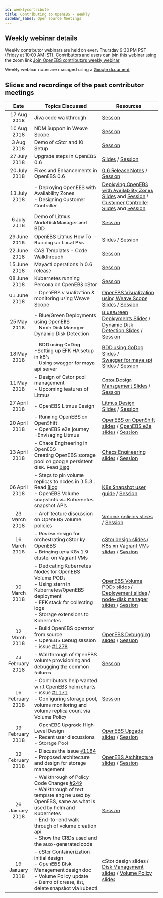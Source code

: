 ```yaml
---
id: weeklycontribute
title: Contributing to OpenEBS - Weekly
sidebar_label: Open source Meetings
---
```


## Weekly webinar details

Weekly contributor webinars are held on every Thursday 9:30 PM PST (Friday at 10:00 AM IST). Contributors and users can join this webinar using the zoom link [Join OpenEBS contributors weekly webinar](https://zoom.us/j/438333946)

Weekly webinar notes are managed using a [Google document](https://docs.google.com/presentation/d/12xfUKxjKpC-Vm6hSuJ7IFUNAQ3ZCVKJkPqoorDLBzQE/edit#slide=id.g357b4d5d33_0_0)



## Slides and recordings of the past contributor meetings	

|       Date       | Topics Discussed                                             | Resources                                                    |
| :--------------: | ------------------------------------------------------------ | ------------------------------------------------------------ |
|   17 Aug 2018    | Jiva code walkthrough                                        | [Session](https://www.youtube.com/watch?v=kQTY6quS3a0&t=)    |
|   10 Aug 2018    | NDM Support in Weave Scope                                   | [Session](https://www.youtube.com/watch?v=A84gRbm06Hs)       |
|    3 Aug 2018    | Demo of cStor and IO Setup                                   | [Session](https://www.youtube.com/watch?v=C_TPkCve4CU)       |
|   27 July 2018   | Upgrade steps in OpenEBS 0.6                                 | [Slides](https://www.slideshare.net/OpenEBS/upgrade-steps-in-openebs-06) / [Session](https://www.youtube.com/watch?v=n0NKBTMGQmA&feature=youtu.be) |
|   20 July 2018   | Fixes and Enhancements in OpenEBS 0.6                        | [0.6 Release Notes](https://github.com/openebs/openebs/releases/tag/v0.6) / [Session](https://www.youtube.com/watch?v=0WdwHrsGSL4&t=) |
|   13 July 2018   | - Deploying OpenEBS with Availability Zones <br/>-  Designing Customer Controller | [Deploying OpenEBS with Availability Zones Slides](https://www.slideshare.net/OpenEBS/deploying-openebs-with-availability-zones?qid=5229627c-be34-4a2e-82fe-3a7dc39f9739&v=&b=&from_search=1) and [Session](https://www.youtube.com/watch?v=sMTUzSRm0PM&t=2s) / [Customer Controller Slides](https://www.slideshare.net/OpenEBS/designing-custom-resource-controller) and [Session](https://www.youtube.com/watch?v=a005Qlx11qc) |
|   6 July 2018    | Demo of Litmus NodeDiskManager and BDD                       | [Session](https://www.youtube.com/watch?v=LPzB12ghUGs&feature=youtu.be) |
|   29 June 2018   | OpenEBS Litmus How To  - Running on Local PVs                | [Slides](https://www.slideshare.net/OpenEBS/using-litmus-with-local-pv-weekly-contributors-meet-29th-june-2018) / [Session](https://www.youtube.com/watch?v=UMmWEQ01n6U&feature=youtu.be) |
|   22 June 2018   | CAS Templates - Code Walkthrough                             | [Session](https://www.youtube.com/watch?v=wqhO7Adrt38&feature=youtu.be) |
|   15 June 2018   | Mayactl operations in 0.6 release                            | [Session](https://www.youtube.com/watch?v=7uyFy3EzbsE&t=17s) |
|   08 June 2018   | Kubernetes running Percona on OpenEBS cStor                  | [Session](https://www.youtube.com/watch?v=Vu2aIOiq0ic)       |
|   01 June 2018   | - OpenEBS visualization & monitoring using      Weave Scope  | [OpenEBS Visualization using Weave Scope Slides](https://www.slideshare.net/OpenEBS/openebs-visualization-and-monitoring-using-weavescope-contributors-meet-1st-june-2018-100389424) / [Session](https://www.youtube.com/watch?v=sq4ZE-1HJTM&feature=youtu.be) |
|   25 May 2018    | - Blue/Green Deployments using OpenEBS<br/>- Node Disk Manager - Dynamic Disk Detection | [Blue/Green Deployments Slides](https://docs.google.com/presentation/d/1gLAID3q3GRZbVLKqCa32bCOoYz9BP-guOpY3ipTXDek/edit?ts=5b0642cf#slide=id.g34dba79a54_0_0) / [Dynamic Disk Detection Slides](https://docs.google.com/presentation/d/1apG_x3WPo2GRzIHrfjpFW_3mBSk8PIuu_i1MNovVrDQ/edit#slide=id.p) / [Session](https://www.youtube.com/watch?v=AGLURfq53ek) |
|   18 May 2018    | - BDD using GoDog<br /> -Setting up EFK HA setup in k8's <br /> - Using swagger for maya api server | [BDD using GoDog Slides](https://docs.google.com/presentation/d/1UUz3K9XSEZuZ6c2oCMO-b28sV_XtqEFZemg5ovn4jJA/edit#slide=id.p) /<br />[Swagger for maya api Slides](https://docs.google.com/presentation/d/1J49PwbXXyHJQTbhFvaMJ4fRs_mq9QhranynBy2jhkeE/edit#slide=id.g3aaa0f2c70_0_307) / [Session](https://www.youtube.com/watch?v=RB1SPtByXbY&feature=youtu.be) |
|   11 May 2018    | - Design of Cstor pool management <br /> - Upcoming features of Litmus | [Cstor Design Management Slides](https://docs.google.com/presentation/d/14pvUbfLG4wE8_NFI7uWOo8rdkqpt5eBh1N3djtASln0/edit#slide=id.p) / [Session](https://youtu.be/75-twN5XfVU) |
|  27 April 2018   | - OpenEBS Litmus Design                                      | [Litmus Design Slides](https://docs.google.com/presentation/d/1ZhY0Zm-5uyOKCUtXgRwS8MdyCpdyUP5k4rH2net9WOc/edit#slide=id.g34dba79a54_0_0) / [Session](https://youtu.be/WZO_p-367r8) |
|  20 April 2018   | - Running OpenEBS on OpenShift <br />- OpenEBS e2e journey <br />-Envisaging Litmus | [OpenEBS on OpenShift slides](https://docs.google.com/presentation/d/1BcdLuHgfVUDeWJDubPOclECCjewZsoyL3pYXGvEirCQ/edit?usp=sharing) / [OpenEBS e2e slides](https://docs.google.com/presentation/d/1w1pn_Hg_dFMusLNX1EcdWaQ-ICEV81o5XKuTnA5WOA8/edit#slide=id.p) / [Session](https://www.youtube.com/watch?v=Lb5SoYLXJFM&feature=youtu.be) |
|  13 April 2018   | - Chaos Engineering in OpenEBS <br />Creating OpenEBS storage pool on google persistent disk. Read [Blog](https://medium.com/@karthik.s_5236/how-do-i-create-an-openebs-storage-pool-on-google-persistent-disk-66089d9abb81) | [Chaos Engineering slides](https://docs.google.com/presentation/d/1F_krWJl7IQlbSvO7fLe_bkuv1oy33Gvm4Xsm-eLB3Mk/edit#slide=id.g3657844e10_0_0) / [Session](https://youtu.be/SK9TGqOhGe0) |
|  06 April 2018   | - Steps to pin volume replicas to nodes in 0.5.3 . Read [Blog](https://blog.openebs.io/how-do-i-pin-the-openebs-replica-pod-s-to-the-kubernetes-nodes-where-they-were-scheduled-2ba42e3015df) <br /> - OpenEBS Volume snapshots via Kubernetes snapshot APIs | [K8s Snapshot user guide](https://github.com/kubernetes-incubator/external-storage/blob/master/snapshot/doc/user-guide.md) / [Session](https://www.youtube.com/watch?v=gvkmU4kFdxs&feature=youtu.be) |
|  23 March  2018  | - Architecture discussion on OpenEBS volume policies         | [Volume policies slides](https://docs.google.com/presentation/d/12xfUKxjKpC-Vm6hSuJ7IFUNAQ3ZCVKJkPqoorDLBzQE/edit#slide=id.g357b4d5d33_0_0) / [Session](https://youtu.be/Bp9Z1LmP8Io) |
|  16 March 2018   | - Review design for orchestrating cStor by OpenEBS        <br />-  Bringing up a K8s 1.9 cluster on Vagrant VMs | [cStor design slides ](https://docs.google.com/presentation/d/1GsI0Sw9sekOkeOhq25rtMFMQdXJ6fIuhMhNKLBUCHEY/edit#slide=id.g34dba79a54_0_0) / [K8s on Vagrant VMs slides](https://docs.google.com/presentation/d/1L25J1nJEzacq8tGwOe3PsWUpzJFoLcTy3oabaXz5pmc/edit#slide=id.g314f501798_0_0) / [Session](https://www.youtube.com/watch?v=y-7mwbdVgwk) |
|  09 March 2018   | - Dedicating Kubernetes Nodes for OpenEBS Volume PODs <br /> - Using stern in Kubernetes/OpenEBS deployment <br/> - EFK stack for collecting logs  <br/> - Storage extensions to Kubernetes | [OpenEBS Volume PODs slides](https://docs.google.com/presentation/d/15qZqd0AMvtsaQWxXKDRXvYdoEleRhVA7c7LFJLEFIKQ/edit#slide=id.p) / [Deployement slides](https://docs.google.com/presentation/d/1y8eUa5QwzH9YJpzwS5N4ftIAScYNyUglXjVgTf5tMOA/edit#slide=id.p) / [node-disk manager slides ](https://docs.google.com/presentation/d/11GLg21x7G-nMTNw8aNIOhhjW_-eK19zSI9Xm-0jYHKs/edit#slide=id.g34dba79a54_0_0) / [Session](https://www.youtube.com/watch?v=pLou2IqPQW0&t=287s) |
|  02 March 2018   | - Build OpenEBS operator from source <br/> - OpenEBS Debug session - issue [#1278](https://github.com/openebs/openebs/issues/1278) | [OpenEBS Debugging slides](https://docs.google.com/presentation/d/17GPYhpDYA6w8zg96pWrQkPyt3FBfyAdysTXzQ-dziBI/edit#slide=id.p) / [Session](https://www.youtube.com/watch?v=9AaT-tOqCPQ&t=999s) |
| 23 February 2018 | - Walkthrough of OpenEBS volume provisioning and debugging the common failures | [Session](https://www.youtube.com/watch?v=dUKe2Squ13M&feature=youtu.be) |
| 16 February 2018 | - Contributors help wanted w.r.t OpenEBS helm charts - issue [#1171](https://github.com/openebs/openebs/issues/1171)  <br/>- Configuring storage pool, volume monitoring and volume replica count via Volume Policy | [Session](https://www.youtube.com/watch?v=mFdnHjb0A9M&feature=youtu.be) |
| 09 February 2018 | - OpenEBS Upgrade High Level Design <br/>-  Recent user discussions - Storage Pool | [OpenEBS Upgade slides](https://docs.google.com/presentation/d/11TWcD51I4yj5f4GRi0AXpTKBetxEq8Imnm-B0Myx4dk/edit?usp=sharing) / [Session](https://www.youtube.com/watch?v=3I3ahS4pIX8&feature=youtu.be) |
| 02 February 2018 | - Discuss the issue [#1184](https://github.com/openebs/openebs/issues/1184) <br/>- Proposed architecture and design for storage management | [OpenEBS Architecture slides](https://docs.google.com/presentation/d/1mjOkAQppyd23sw7PIryxu5kSrex352bT6bINzw6mUFY/edit#slide=id.g34883d674a_0_601) / [Session](https://www.youtube.com/watch?v=0igQwB3xF0o&t=1s) |
| 26 January 2018  | - Walkthrough of Policy Code Changes [#249](https://github.com/openebs/maya/pull/249) <br/>-  Walkthrough of text template engine used by OpenEBS, same as         what is used by helm and Kubernetes <br/>- End-to-end walk through of volume creation api <br/>- Show the CRDs used and the auto-generated code | [Session](https://www.youtube.com/watch?v=_jmPl9kf33g&index=8&list=PLMvwgr-vV2NVdgQsU6sfFZXPMuiQGi4Hh) |
| 19 January 2018  | - cStor Containerization initial design <br/>-  OpenEBS Disk Management design doc <br/>-  Volume Policy update <br/>-  Demo of create, list, delete snapshot via kubectl | [cStor design slides](https://docs.google.com/presentation/d/1mjOkAQppyd23sw7PIryxu5kSrex352bT6bINzw6mUFY/edit#slide=id.g2fcc6e6db8_0_0) / [Disk Management slides](https://docs.google.com/document/d/1fG-KwUQNsuPYY40ByoBFqKJKpxzgyk7cQ5gqsGRXxfk/edit#heading=h.7tm14ibdl3m8) / [Volume Policy slides](https://docs.google.com/presentation/d/1PFbHNfNOHFr5JhdXeON_s5cqEY2gwaQ9it1wAD_cZRc/edit#slide=id.g2efbdf9cdf_0_177) |


<!-- Hotjar Tracking Code for https://docs.openebs.io -->
<script>
   (function(h,o,t,j,a,r){
       h.hj=h.hj||function(){(h.hj.q=h.hj.q||[]).push(arguments)};
       h._hjSettings={hjid:785693,hjsv:6};
       a=o.getElementsByTagName('head')[0];
       r=o.createElement('script');r.async=1;
       r.src=t+h._hjSettings.hjid+j+h._hjSettings.hjsv;
       a.appendChild(r);
   })(window,document,'https://static.hotjar.com/c/hotjar-','.js?sv=');
</script>
